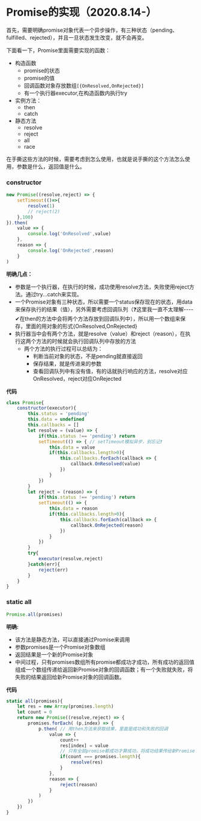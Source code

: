 # Promise的实现（2020.8.14-）

首先，需要明确promise对象代表一个异步操作，有三种状态（pending、fulfilled、rejected），并且一旦状态发生改变，就不会再变。

下面看一下，Promise里面需要实现的函数：

- 构造函数
  - promise的状态
  - promise的值
  - 回调函数对象存放数组`[{OnResolved,OnRejected}]`
  - 有一个执行器executor,在构造函数内执行try
- 实例方法：
  - then
  - catch
- 静态方法
  - resolve
  - reject
  - all
  - race

在手撕这些方法的时候，需要考虑到怎么使用，也就是说手撕的这个方法怎么使用，参数是什么，返回值是什么。

### constructor

```js
new Promise((resolve,reject) => {
    setTimeout(()=>{
        resolve(1)
        // reject(2)
    },100)
}).then(
    value => {
        console.log('OnResolved',value)
    },
    reason => {
        console.log('OnRejected',reason)
    }
)
```

**明确几点：**

- 参数是一个执行器，在执行的时候，成功使用resolve方法，失败使用reject方法。通过try...catch来实现。
- 一个Promise对象有三种状态，所以需要一个status保存现在的状态，用data来保存执行的结果（值），另外需要考虑回调队列（❓这里我一直不太理解----✔在then的方法中会将两个方法存放到回调队列中），所以用一个数组来保存，里面的用对象的形式{OnResolved,OnRejected}
- 执行器当中会有两个方法，就是resolve（value）和reject（reason），在执行这两个方法的时候就会执行回调队列中存放的方法
  - 两个方法的执行过程可以总结为：
    - 判断当前对象的状态，不是pending就直接返回
    - 保存结果，就是传进来的参数
    - 查看回调队列中有没有值，有的话就执行响应的方法，resolve对应OnResolved，reject对应OnRejected

**代码**

```js
class Promise{
    constructor(executor){
        this.status = 'pending'
        this.data = undefined
        this.callbacks = []
        let resolve = (value) => {
            if(this.status !== 'pending') return
            setTimeout(() => { // setTimeout模拟异步，别忘记❗
                this.data = value
                if(this.callbacks.length>0){
                    this.callbacks.forEach(callback => {
                        callback.OnResolved(value)
                    })
                }
            })
        }
        let reject = (reason) => {
            if(this.status !== 'pending') return
            setTimeout(() => {
                this.data = reason
                if(this.callbacks.length>0){
                    this.callbacks.forEach(callback => {
                        callback.OnRejected(reason)
                    })
                }
            })
        }
        try{
            executor(resolve,reject)
        }catch(err){
            reject(err)
        }
    }
}
```



### static all

```js
Promise.all(promises)
```

**明确:**

- 该方法是静态方法，可以直接通过Promise来调用
- 参数promises是一个Promise对象数组
- 返回结果是一个新的Promise对象
- 中间过程，只有promises数组所有promise都成功才成功，所有成功的返回值组成一个数组传递给返回新Promise对象的回调函数；有一个失败就失败，将失败的结果返回给新Promise对象的回调函数。

**代码**

```js
static all(promises){
    let res = new Array(promises.length)
    let count = 0
    return new Promise((resolve,reject) => {
        promises.forEach( (p,index) => {
            p.then( // 用then方法来获取结果，里面是成功和失败的回调
                value => {
                    count++
                    res[index] = value
                    // 只有全部promise都成功才算成功，将成功结果传给新Promise的成功回调
                    if(count === promises.length){
                        resolve(res)
                    }
                },
                reason => {
                    reject(reason)
                }
            )
        })
    })
}
```

